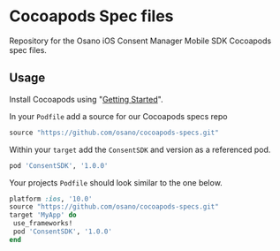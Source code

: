 # Cocoapods Spec files

Repository for the Osano iOS Consent Manager Mobile SDK Cocoapods spec files.

## Usage

Install Cocoapods using "[Getting Started](https://guides.cocoapods.org/using/getting-started.html)".

In your `Podfile` add a source for our Cocoapods specs repo

```Ruby
source "https://github.com/osano/cocoapods-specs.git"
```

Within your `target` add the `ConsentSDK` and version as a referenced pod.

```Ruby
pod 'ConsentSDK', '1.0.0'
```

Your projects `Podfile` should look similar to the one below.

```Ruby
platform :ios, '10.0'
source "https://github.com/osano/cocoapods-specs.git"
target 'MyApp' do
 use_frameworks!
 pod 'ConsentSDK', '1.0.0'
end
```
